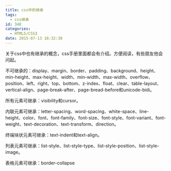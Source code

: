 ```yaml
---
title: css中的继承
tags:
  - css继承
id: 348
categories:
  - HTML5/CSS3
date: 2015-07-13 16:32:30
---
```


关于css中也有继承的概念，css手册里面都会有介绍。方便阅读，有些朋友他会问起。

不可继承的：display、margin、border、padding、background、height、min-height、max-height、width、min-width、max-width、overflow、position、left、right、top、bottom、z-index、float、clear、table-layout、vertical-align、page-break-after、page-bread-before和unicode-bidi。

所有元素可继承：visibility和cursor。

内联元素可继承：letter-spacing、word-spacing、white-space、line-height、color、font、font-family、font-size、font-style、font-variant、font-weight、text-decoration、text-transform、direction。

终端块状元素可继承：text-indent和text-align。

列表元素可继承：list-style、list-style-type、list-style-position、list-style-image。

表格元素可继承：border-collapse